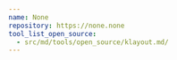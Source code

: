 ```yaml
---
name: None
repository: https://none.none
tool_list_open_source:
  - src/md/tools/open_source/klayout.md/
---
```

